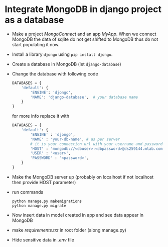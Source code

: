 # Integrate MongoDB in django project as a database

- Make a project *MongoConnect* and an app *MyApp*. When we connect MongoDB the data of sqlite do not get shifted to MongoDB thus do not start populating it now.

- Install a library `djongo` using `pip install djongo`.

- Create a database in MongoDB (let `django-database`)

- Change the database with following code

    ``` python
    DATABASES = {
        'default': {
            'ENGINE': 'djongo',
            'NAME': 'django-database',  # your database name
        }
    }
    ```

    for more info replace it with

    ``` python
    DATABASES = {
        'default': {
            'ENGINE' : 'djongo',
            'NAME' : 'your-db-name', # as per server
            # it is your connection url with your username and password and database name
            'HOST' : 'mongodb://<dbuser>:<dbpassword>@ds259144.mlab.com:59144/<db-name>', 
            'USER' : '<user>',
            'PASSWORD' : '<password>',
        }
    }
    ```

- Make the MongoDB server up (probably on localhost if not localhost then provide HOST parameter)

- run commands

    ``` shell
    python manage.py makemigrations
    python manage.py migrate
    ```

- Now insert data in model created in app and see data appear in MongoDB

- make *requirements.txt* in root folder (along manage.py)

- Hide sensitive data in *.env* file

